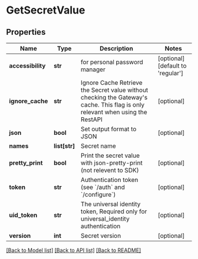 # GetSecretValue

## Properties
Name | Type | Description | Notes
------------ | ------------- | ------------- | -------------
**accessibility** | **str** | for personal password manager | [optional] [default to 'regular']
**ignore_cache** | **str** | Ignore Cache Retrieve the Secret value without checking the Gateway&#39;s cache. This flag is only relevant when using the RestAPI | [optional] 
**json** | **bool** | Set output format to JSON | [optional] 
**names** | **list[str]** | Secret name | 
**pretty_print** | **bool** | Print the secret value with json-pretty-print (not relevent to SDK) | [optional] 
**token** | **str** | Authentication token (see &#x60;/auth&#x60; and &#x60;/configure&#x60;) | [optional] 
**uid_token** | **str** | The universal identity token, Required only for universal_identity authentication | [optional] 
**version** | **int** | Secret version | [optional] 

[[Back to Model list]](../README.md#documentation-for-models) [[Back to API list]](../README.md#documentation-for-api-endpoints) [[Back to README]](../README.md)


